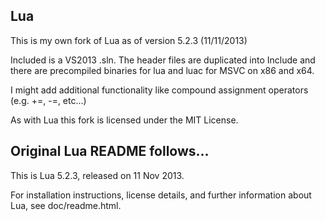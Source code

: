 Lua
------------------------------------------------------------

This is my own fork of Lua as of version 5.2.3 (11/11/2013)

Included is a VS2013 .sln.  The header files are duplicated into Include
and there are precompiled binaries for lua and luac for MSVC on x86 and x64.

I might add additional functionality like compound assignment operators
(e.g. +=, -=, etc...)

As with Lua this fork is licensed under the MIT License.


Original Lua README follows...
-------------------------------------------------------------

This is Lua 5.2.3, released on 11 Nov 2013.

For installation instructions, license details, and
further information about Lua, see doc/readme.html.

